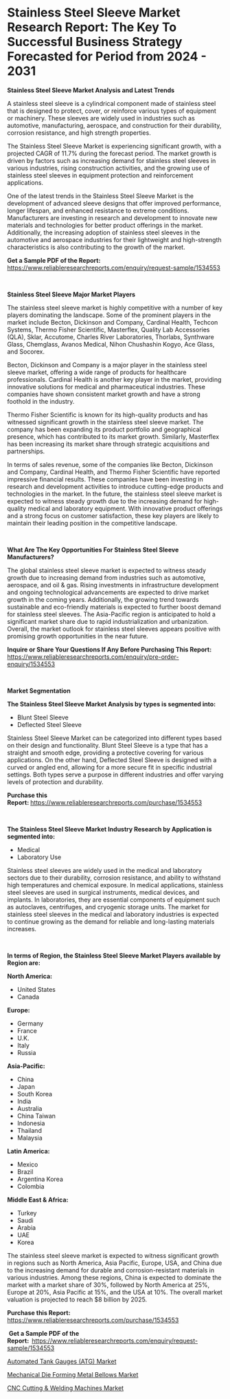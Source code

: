 <p><h1>Stainless Steel Sleeve Market Research Report: The Key To Successful Business Strategy Forecasted for Period from 2024 - 2031</h1></p><p><strong>Stainless Steel Sleeve Market Analysis and Latest Trends</strong></p>
<p><p>A stainless steel sleeve is a cylindrical component made of stainless steel that is designed to protect, cover, or reinforce various types of equipment or machinery. These sleeves are widely used in industries such as automotive, manufacturing, aerospace, and construction for their durability, corrosion resistance, and high strength properties.</p><p>The Stainless Steel Sleeve Market is experiencing significant growth, with a projected CAGR of 11.7% during the forecast period. The market growth is driven by factors such as increasing demand for stainless steel sleeves in various industries, rising construction activities, and the growing use of stainless steel sleeves in equipment protection and reinforcement applications.</p><p>One of the latest trends in the Stainless Steel Sleeve Market is the development of advanced sleeve designs that offer improved performance, longer lifespan, and enhanced resistance to extreme conditions. Manufacturers are investing in research and development to innovate new materials and technologies for better product offerings in the market. Additionally, the increasing adoption of stainless steel sleeves in the automotive and aerospace industries for their lightweight and high-strength characteristics is also contributing to the growth of the market.</p></p>
<p><strong>Get a Sample PDF of the Report:&nbsp;</strong> <a href="https://www.reliableresearchreports.com/enquiry/request-sample/1534553">https://www.reliableresearchreports.com/enquiry/request-sample/1534553</a></p>
<p>&nbsp;</p>
<p><strong>Stainless Steel Sleeve Major Market Players</strong></p>
<p><p>The stainless steel sleeve market is highly competitive with a number of key players dominating the landscape. Some of the prominent players in the market include Becton, Dickinson and Company, Cardinal Health, Techcon Systems, Thermo Fisher Scientific, Masterflex, Quality Lab Accessories (QLA), Sklar, Accutome, Charles River Laboratories, Thorlabs, Synthware Glass, Chemglass, Avanos Medical, Nihon Chushashin Kogyo, Ace Glass, and Socorex.</p><p>Becton, Dickinson and Company is a major player in the stainless steel sleeve market, offering a wide range of products for healthcare professionals. Cardinal Health is another key player in the market, providing innovative solutions for medical and pharmaceutical industries. These companies have shown consistent market growth and have a strong foothold in the industry.</p><p>Thermo Fisher Scientific is known for its high-quality products and has witnessed significant growth in the stainless steel sleeve market. The company has been expanding its product portfolio and geographical presence, which has contributed to its market growth. Similarly, Masterflex has been increasing its market share through strategic acquisitions and partnerships.</p><p>In terms of sales revenue, some of the companies like Becton, Dickinson and Company, Cardinal Health, and Thermo Fisher Scientific have reported impressive financial results. These companies have been investing in research and development activities to introduce cutting-edge products and technologies in the market. In the future, the stainless steel sleeve market is expected to witness steady growth due to the increasing demand for high-quality medical and laboratory equipment. With innovative product offerings and a strong focus on customer satisfaction, these key players are likely to maintain their leading position in the competitive landscape.</p></p>
<p>&nbsp;</p>
<p><strong>What Are The Key Opportunities For Stainless Steel Sleeve Manufacturers?</strong></p>
<p><p>The global stainless steel sleeve market is expected to witness steady growth due to increasing demand from industries such as automotive, aerospace, and oil & gas. Rising investments in infrastructure development and ongoing technological advancements are expected to drive market growth in the coming years. Additionally, the growing trend towards sustainable and eco-friendly materials is expected to further boost demand for stainless steel sleeves. The Asia-Pacific region is anticipated to hold a significant market share due to rapid industrialization and urbanization. Overall, the market outlook for stainless steel sleeves appears positive with promising growth opportunities in the near future.</p></p>
<p><strong>Inquire or Share Your Questions If Any Before Purchasing This Report:</strong> <a href="https://www.reliableresearchreports.com/enquiry/pre-order-enquiry/1534553">https://www.reliableresearchreports.com/enquiry/pre-order-enquiry/1534553</a></p>
<p>&nbsp;</p>
<p><strong>Market Segmentation</strong></p>
<p><strong>The Stainless Steel Sleeve Market Analysis by types is segmented into:</strong></p>
<p><ul><li>Blunt Steel Sleeve</li><li>Deflected Steel Sleeve</li></ul></p>
<p><p>Stainless Steel Sleeve Market can be categorized into different types based on their design and functionality. Blunt Steel Sleeve is a type that has a straight and smooth edge, providing a protective covering for various applications. On the other hand, Deflected Steel Sleeve is designed with a curved or angled end, allowing for a more secure fit in specific industrial settings. Both types serve a purpose in different industries and offer varying levels of protection and durability.</p></p>
<p><strong>Purchase this Report:&nbsp;</strong><a href="https://www.reliableresearchreports.com/purchase/1534553">https://www.reliableresearchreports.com/purchase/1534553</a></p>
<p>&nbsp;</p>
<p><strong>The Stainless Steel Sleeve Market Industry Research by Application is segmented into:</strong></p>
<p><ul><li>Medical</li><li>Laboratory Use</li></ul></p>
<p><p>Stainless steel sleeves are widely used in the medical and laboratory sectors due to their durability, corrosion resistance, and ability to withstand high temperatures and chemical exposure. In medical applications, stainless steel sleeves are used in surgical instruments, medical devices, and implants. In laboratories, they are essential components of equipment such as autoclaves, centrifuges, and cryogenic storage units. The market for stainless steel sleeves in the medical and laboratory industries is expected to continue growing as the demand for reliable and long-lasting materials increases.</p></p>
<p>&nbsp;</p>
<p><strong>In terms of Region, the Stainless Steel Sleeve Market Players available by Region are:</strong></p>
<p>
    <p> <strong> North America: </strong>
        <ul>
            <li>United States</li>
            <li>Canada</li>
        </ul>
        </p> 
    <p> <strong> Europe: </strong>
        <ul>
            <li>Germany</li>
            <li>France</li>
            <li>U.K.</li>
            <li>Italy</li>
            <li>Russia</li>
        </ul>
        </p> 
    <p> <strong> Asia-Pacific: </strong>
        <ul>
            <li>China</li>
            <li>Japan</li>
            <li>South Korea</li>
            <li>India</li>
            <li>Australia</li>
            <li>China Taiwan</li>
            <li>Indonesia</li>
            <li>Thailand</li>
            <li>Malaysia</li>
        </ul>
        </p> 
    <p> <strong> Latin America: </strong>
        <ul>
            <li>Mexico</li>
            <li>Brazil</li>
            <li>Argentina Korea</li>
            <li>Colombia</li>
        </ul>
        </p> 
    <p> <strong> Middle East & Africa: </strong>
        <ul>
            <li>Turkey</li>
            <li>Saudi</li>
            <li>Arabia</li>
            <li>UAE</li>
            <li>Korea</li>
        </ul>
    </p>
    </p>
<p><p>The stainless steel sleeve market is expected to witness significant growth in regions such as North America, Asia Pacific, Europe, USA, and China due to the increasing demand for durable and corrosion-resistant materials in various industries. Among these regions, China is expected to dominate the market with a market share of 30%, followed by North America at 25%, Europe at 20%, Asia Pacific at 15%, and the USA at 10%. The overall market valuation is projected to reach $8 billion by 2025.</p></p>
<p><strong>Purchase this Report: </strong><a href="https://www.reliableresearchreports.com/purchase/1534553">https://www.reliableresearchreports.com/purchase/1534553</a></p>
<p>&nbsp;<strong>Get a Sample PDF of the Report:&nbsp;&nbsp;</strong><a href="https://www.reliableresearchreports.com/enquiry/request-sample/1534553">https://www.reliableresearchreports.com/enquiry/request-sample/1534553</a></p>
<p><strong></strong></p>
<p><p><a href="https://view.publitas.com/reportprime-1/automated-tank-gauges-atg-market-size-and-growth-market-segmentation-regional-and-country-breakdowns-and-market-trends-for-period-from-2023-2030/">Automated Tank Gauges (ATG) Market</a></p><p><a href="https://view.publitas.com/reportprime-1/mechanical-die-forming-metal-bellows-market-a-comprehensive-report-of-its-market-share-growth-trends-2023-2030/">Mechanical Die Forming Metal Bellows Market</a></p><p><a href="https://view.publitas.com/reportprime-1/insights-into-cnc-cutting-welding-machines-market-size-analysing-market-share-trends-and-growth-from-2023-to-2030/">CNC Cutting & Welding Machines Market</a></p></p>